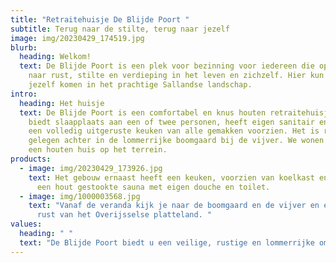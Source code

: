 ```yaml
---
title: "Retraitehuisje De Blijde Poort "
subtitle: Terug naar de stilte, terug naar jezelf
image: img/20230429_174519.jpg
blurb:
  heading: Welkom!
  text: De Blijde Poort is een plek voor bezinning voor iedereen die op zoek is
    naar rust, stilte en verdieping in het leven en zichzelf. Hier kun je tot
    jezelf komen in het prachtige Sallandse landschap.
intro:
  heading: Het huisje
  text: De Blijde Poort is een comfortabel en knus houten retraitehuisje. Het
    biedt slaapplaats aan een of twee personen, heeft eigen sanitair en is met
    een volledig uitgeruste keuken van alle gemakken voorzien. Het is rustig
    gelegen achter in de lommerrijke boomgaard bij de vijver. We wonen zelf in
    een houten huis op het terrein.
products:
  - image: img/20230429_173926.jpg
    text: Het gebouw ernaast heeft een keuken, voorzien van koelkast en een oven en
      een hout gestookte sauna met eigen douche en toilet.
  - image: img/1000003568.jpg
    text: "Vanaf de veranda kijk je naar de boomgaard en de vijver en ervaar je de
      rust van het Overijsselse platteland. "
values:
  heading: " "
  text: "De Blijde Poort biedt u een veilige, rustige en lommerrijke omgeving. "
---
```

